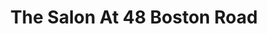 ---
title: "The Salon At 48 Boston Road"
url: /groton/the-salon-at-48-boston-road/
shop: Friseur
---
